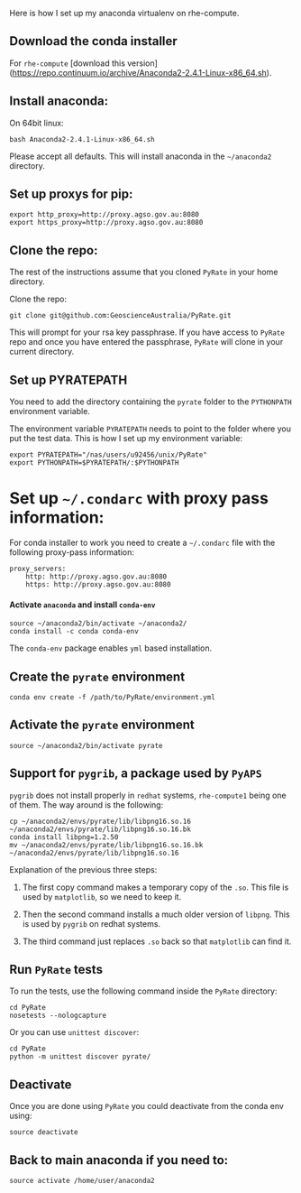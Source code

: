 Here is how I set up my anaconda virtualenv on rhe-compute.
 
## Download the conda installer

For `rhe-compute` [download this version] (https://repo.continuum.io/archive/Anaconda2-2.4.1-Linux-x86_64.sh). 

## Install anaconda:

On 64bit linux:
    
    bash Anaconda2-2.4.1-Linux-x86_64.sh

Please accept all defaults. This will install anaconda in the `~/anaconda2` directory.
 
## Set up proxys for pip:
 
    export http_proxy=http://proxy.agso.gov.au:8080
    export https_proxy=http://proxy.agso.gov.au:8080
 

## Clone the repo:

The rest of the instructions assume that you cloned `PyRate` in your home directory. 

Clone the repo:    

    git clone git@github.com:GeoscienceAustralia/PyRate.git
    
This will prompt for your rsa key passphrase. If you have access to `PyRate` repo and once you have entered the passphrase, `PyRate` will clone in your current directory. 


## Set up PYRATEPATH
You need to add the directory containing the `pyrate` folder to the `PYTHONPATH` environment variable.

The environment variable `PYRATEPATH` needs to point to the folder where you put the test data. This is how I set up my environment variable:

	export PYRATEPATH="/nas/users/u92456/unix/PyRate"
	export PYTHONPATH=$PYRATEPATH/:$PYTHONPATH
    
 
# Set up `~/.condarc` with proxy pass information:
 
For conda installer to work you need to create a `~/.condarc` file with the following proxy-pass information:
 
    proxy_servers:
        http: http://proxy.agso.gov.au:8080
        https: http://proxy.agso.gov.au:8080
        

#### Activate `anaconda` and install `conda-env`

    source ~/anaconda2/bin/activate ~/anaconda2/
    conda install -c conda conda-env        

The `conda-env` package enables `yml` based installation.

## Create the `pyrate` environment
    
    conda env create -f /path/to/PyRate/environment.yml

## Activate the `pyrate` environment

    source ~/anaconda2/bin/activate pyrate

## Support for `pygrib`, a package used by `PyAPS`

`pygrib` does not install properly in `redhat` systems, `rhe-compute1` being one of them. The way around is the following:

    cp ~/anaconda2/envs/pyrate/lib/libpng16.so.16 ~/anaconda2/envs/pyrate/lib/libpng16.so.16.bk
    conda install libpng=1.2.50
    mv ~/anaconda2/envs/pyrate/lib/libpng16.so.16.bk ~/anaconda2/envs/pyrate/lib/libpng16.so.16  

Explanation of the previous three steps:
    
1. The first copy command makes a temporary copy of the `.so`. This file is used by `matplotlib`, so we need to keep it. 

2. Then the second command  installs a much older version of `libpng`. This is used by `pygrib` on redhat systems. 

3. The third command just replaces `.so` back so that `matplotlib` can find it. 
    
## Run `PyRate` tests

To run the tests, use the following command inside the `PyRate` directory:
		
	cd PyRate
	nosetests --nologcapture
	
Or you can use `unittest discover`:

	cd PyRate
	python -m unittest discover pyrate/

## Deactivate
Once you are done using `PyRate` you could deactivate from the conda env using: 

    source deactivate

## Back to main anaconda if you need to:
    
    source activate /home/user/anaconda2

  